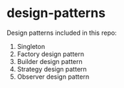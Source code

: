 # design-patterns

Design patterns included in this repo:
1. Singleton
2. Factory design pattern
3. Builder design pattern
4. Strategy design pattern
5. Observer design pattern